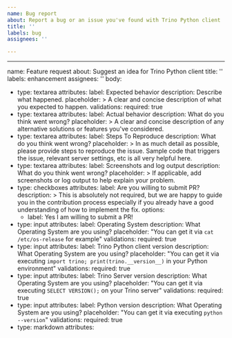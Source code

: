 ```yaml
---
name: Bug report
about: Report a bug or an issue you've found with Trino Python client
title: ''
labels: bug
assignees: ''

---
```

---
name: Feature request
about: Suggest an idea for Trino Python client
title: ''
labels: enhancement
assignees: ''
body:
- type: textarea
  attributes:
  label: Expected behavior
  description: Describe what happened.
  placeholder: >
  A clear and concise description of what you expected to happen.
  validations:
  required: true
- type: textarea
  attributes:
  label: Actual behavior
  description: What do you think went wrong?
  placeholder: >
  A clear and concise description of any alternative solutions or features you've considered.
- type: textarea
  attributes:
  label: Steps To Reproduce
  description: What do you think went wrong?
  placeholder: >
  In as much detail as possible, please provide steps to reproduce the issue. 
  Sample code that triggers the issue, relevant server settings, etc is all very helpful here.
- type: textarea
  attributes:
  label: Screenshots and log output
  description: What do you think went wrong?
  placeholder: >
  If applicable, add screenshots or log output to help explain your problem.
- type: checkboxes
  attributes:
  label: Are you willing to submit PR?
  description: >
  This is absolutely not required, but we are happy to guide you in the contribution process
  especially if you already have a good understanding of how to implement the fix.
  options:
    - label: Yes I am willing to submit a PR!
- type: input
  attributes:
  label: Operating System
  description: What Operating System are you using?
  placeholder: "You can get it via `cat /etc/os-release` for example"
  validations:
  required: true
- type: input
  attributes:
  label: Trino Python client version
  description: What Operating System are you using?
  placeholder: "You can get it via executing `import trino; print(trino.__version__)` in your Python environment"
  validations:
  required: true
- type: input
  attributes:
  label: Trino Server version
  description: What Operating System are you using?
  placeholder: "You can get it via executing `SELECT VERSION();` on your Trino server"
  validations:
  required: true
- type: input
  attributes:
  label: Python version
  description: What Operating System are you using?
  placeholder: "You can get it via executing `python --version`"
  validations:
  required: true
- type: markdown
  attributes:
